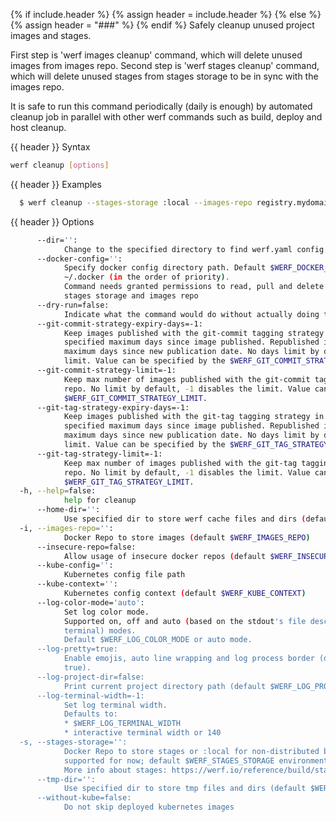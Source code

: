 {% if include.header %}
{% assign header = include.header %}
{% else %}
{% assign header = "###" %}
{% endif %}
Safely cleanup unused project images and stages.

First step is 'werf images cleanup' command, which will delete unused images from images repo. 
Second step is 'werf stages cleanup' command, which will delete unused stages from stages storage 
to be in sync with the images repo.

It is safe to run this command periodically (daily is enough) by automated cleanup job in parallel 
with other werf commands such as build, deploy and host cleanup.

{{ header }} Syntax

```bash
werf cleanup [options]
```

{{ header }} Examples

```bash
  $ werf cleanup --stages-storage :local --images-repo registry.mydomain.com/myproject
```

{{ header }} Options

```bash
      --dir='':
            Change to the specified directory to find werf.yaml config
      --docker-config='':
            Specify docker config directory path. Default $WERF_DOCKER_CONFIG or $DOCKER_CONFIG or 
            ~/.docker (in the order of priority).
            Command needs granted permissions to read, pull and delete images from the specified 
            stages storage and images repo
      --dry-run=false:
            Indicate what the command would do without actually doing that
      --git-commit-strategy-expiry-days=-1:
            Keep images published with the git-commit tagging strategy in the images repo for the 
            specified maximum days since image published. Republished image will be kept specified 
            maximum days since new publication date. No days limit by default, -1 disables the 
            limit. Value can be specified by the $WERF_GIT_COMMIT_STRATEGY_EXPIRY_DAYS.
      --git-commit-strategy-limit=-1:
            Keep max number of images published with the git-commit tagging strategy in the images 
            repo. No limit by default, -1 disables the limit. Value can be specified by the 
            $WERF_GIT_COMMIT_STRATEGY_LIMIT.
      --git-tag-strategy-expiry-days=-1:
            Keep images published with the git-tag tagging strategy in the images repo for the 
            specified maximum days since image published. Republished image will be kept specified 
            maximum days since new publication date. No days limit by default, -1 disables the 
            limit. Value can be specified by the $WERF_GIT_TAG_STRATEGY_EXPIRY_DAYS.
      --git-tag-strategy-limit=-1:
            Keep max number of images published with the git-tag tagging strategy in the images 
            repo. No limit by default, -1 disables the limit. Value can be specified by the 
            $WERF_GIT_TAG_STRATEGY_LIMIT.
  -h, --help=false:
            help for cleanup
      --home-dir='':
            Use specified dir to store werf cache files and dirs (default $WERF_HOME or ~/.werf)
  -i, --images-repo='':
            Docker Repo to store images (default $WERF_IMAGES_REPO)
      --insecure-repo=false:
            Allow usage of insecure docker repos (default $WERF_INSECURE_REPO)
      --kube-config='':
            Kubernetes config file path
      --kube-context='':
            Kubernetes config context (default $WERF_KUBE_CONTEXT)
      --log-color-mode='auto':
            Set log color mode.
            Supported on, off and auto (based on the stdout's file descriptor referring to a 
            terminal) modes.
            Default $WERF_LOG_COLOR_MODE or auto mode.
      --log-pretty=true:
            Enable emojis, auto line wrapping and log process border (default $WERF_LOG_PRETTY or 
            true).
      --log-project-dir=false:
            Print current project directory path (default $WERF_LOG_PROJECT_DIR)
      --log-terminal-width=-1:
            Set log terminal width.
            Defaults to:
            * $WERF_LOG_TERMINAL_WIDTH
            * interactive terminal width or 140
  -s, --stages-storage='':
            Docker Repo to store stages or :local for non-distributed build (only :local is 
            supported for now; default $WERF_STAGES_STORAGE environment).
            More info about stages: https://werf.io/reference/build/stages_and_images.html
      --tmp-dir='':
            Use specified dir to store tmp files and dirs (default $WERF_TMP_DIR or system tmp dir)
      --without-kube=false:
            Do not skip deployed kubernetes images
```

